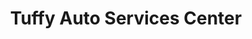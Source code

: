 ---
title: "Tuffy Auto Services Center"
url: /lewis-center/tuffy-auto-services-center/
shop: car repair
---